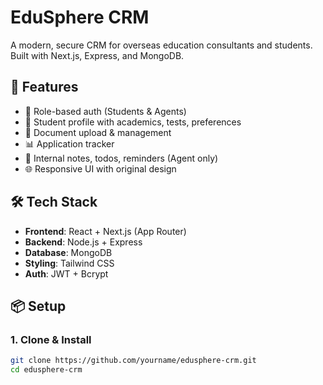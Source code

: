 # EduSphere CRM

A modern, secure CRM for overseas education consultants and students. Built with Next.js, Express, and MongoDB.

## 🚀 Features

- 🔐 Role-based auth (Students & Agents)
- 📄 Student profile with academics, tests, preferences
- 📎 Document upload & management
- 📊 Application tracker
- 📝 Internal notes, todos, reminders (Agent only)
- 🌐 Responsive UI with original design

## 🛠️ Tech Stack

- **Frontend**: React + Next.js (App Router)
- **Backend**: Node.js + Express
- **Database**: MongoDB
- **Styling**: Tailwind CSS
- **Auth**: JWT + Bcrypt

## 📦 Setup

### 1. Clone & Install

```bash
git clone https://github.com/yourname/edusphere-crm.git
cd edusphere-crm